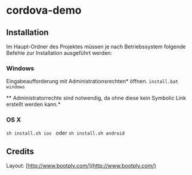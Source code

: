 # cordova-demo

## Installation
Im Haupt-Ordner des Projektes müssen je nach Betriebssystem folgende Befehle zur Installation ausgeführt werden:

### Windows
Eingabeaufforderung mit Administrationsrechten* öffnen.
```install.bat windows```

** Administratorrechte sind notwendig, da ohne diese kein Symbolic Link erstellt werden kann.*

### OS X
```sh install.sh ios ```
oder
```sh install.sh android ```

## Credits
Layout: [http://www.bootply.com/](http://www.bootply.com/)
